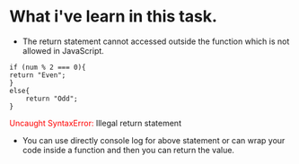 # What i've learn in this task.

* The return statement cannot accessed outside the function which is not allowed in JavaScript.

``` let num = 7;
if (num % 2 === 0){
return "Even";
}
else{
    return "Odd";
}
```
<span style ="color:red">Uncaught SyntaxError:</span> Illegal return statement

* You can use directly console log for above statement or can wrap your code inside a function and then you can return the value.